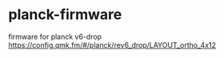 # planck-firmware
firmware for planck v6-drop
https://config.qmk.fm/#/planck/rev6_drop/LAYOUT_ortho_4x12
